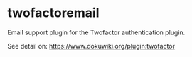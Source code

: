 # twofactoremail
Email support plugin for the Twofactor authentication plugin.

See detail on: https://www.dokuwiki.org/plugin:twofactor
